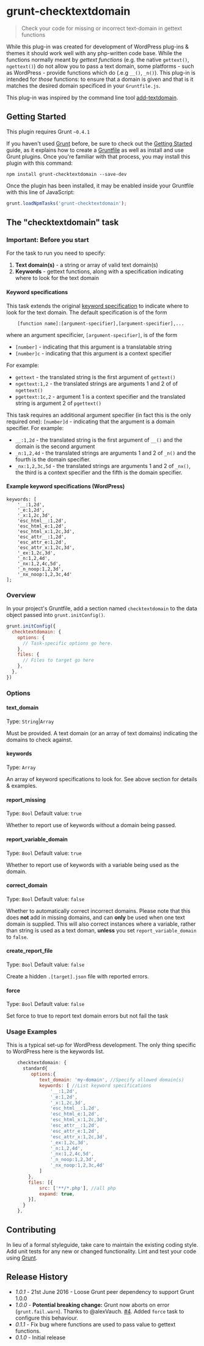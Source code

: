 # grunt-checktextdomain

> Check your code for missing or incorrect text-domain in gettext functions

While this plug-in was created for development of WordPress plug-ins & themes it should work well with any php-written code base. While the functions normally meant by *gettext functions* (e.g. the native `gettext()`, `ngettext()`) do not allow you to pass a text domain, some platforms - such as WordPress - provide functions which do (.e.g `__()`, `_n()`). This plug-in is intended for *those* functions: to ensure that a domain is given and that is it matches the desired domain specificed in your `Gruntfile.js`.

This plug-in was inspired by the command line tool [add-textdomain](http://develop.svn.wordpress.org/trunk/tools/i18n/add-textdomain.php).

## Getting Started
This plugin requires Grunt `~0.4.1`

If you haven't used [Grunt](http://gruntjs.com/) before, be sure to check out the [Getting Started](http://gruntjs.com/getting-started) guide, as it explains how to create a [Gruntfile](http://gruntjs.com/sample-gruntfile) as well as install and use Grunt plugins. Once you're familiar with that process, you may install this plugin with this command:

```shell
npm install grunt-checktextdomain --save-dev
```

Once the plugin has been installed, it may be enabled inside your Gruntfile with this line of JavaScript:

```js
grunt.loadNpmTasks('grunt-checktextdomain');
```

## The "checktextdomain" task

### Important: Before you start

For the task to run you need to specify:

1. **Text domain(s)** - a string or array of valid text domain(s)
2. **Keywords** - gettext functions, along with a specification indicating where to look for the text domain


#### Keyword specifications
This task extends the original [keyword specification](http://www.gnu.org/software/gettext/manual/html_node/xgettext-Invocation.html) to indicate where to look for the text domain. The default specification is of the form

``` 
    [function name]:[argument-specifier],[argument-specifier],...
```
where an argument specificier, `[argument-specifier]`, is of the form

 - `[number]` - indicating that this argument is a translatable string
 - `[number]c` - indicating that this argument is a context specifier


For example:

 - `gettext` - the translated string is the first argument of `gettext()`
 - `ngettext:1,2` -  the translated strings are arguments 1 and 2 of of `ngettext()`
 - `pgettext:1c,2` -  argument 1 is a context specifier and the translated string is argument 2 of `pgettext()`


This task requires an additional argument specifier (in fact this is the only required one): `[number]d` - indicating that the argument is a domain specifier. For example:

 - `__:1,2d` - the translated string is the first argument of `__()` and the domain is the second argument
 - `_n:1,2,4d` -  the translated strings are arguments 1 and 2 of `_n()` and the fourth is the domain specifier.
 - `_nx:1,2,3c,5d` -  the translated strings are arguments 1 and 2 of `_nx()`, the third is a context specifier and the fifth is the domain specifier.


#### Example keyword specifications (WordPress)

```
keywords: [
	'__:1,2d',
	'_e:1,2d',
	'_x:1,2c,3d',
	'esc_html__:1,2d',
	'esc_html_e:1,2d',
	'esc_html_x:1,2c,3d',
	'esc_attr__:1,2d', 
	'esc_attr_e:1,2d', 
	'esc_attr_x:1,2c,3d', 
	'_ex:1,2c,3d',
	'_n:1,2,4d', 
	'_nx:1,2,4c,5d',
	'_n_noop:1,2,3d',
	'_nx_noop:1,2,3c,4d'
];
```

### Overview
In your project's Gruntfile, add a section named `checktextdomain` to the data object passed into `grunt.initConfig()`.

```js
grunt.initConfig({
  checktextdomain: {
    options: {
      // Task-specific options go here.
    },
    files: {
      // Files to target go here
    },
  },
})
```

### Options

#### text_domain
Type: `String`|`Array`

Must be provided. A text domain (or an array of text domains) indicating the domains to check against.

#### keywords
Type: `Array`

An array of keyword specifications to look for. See above section for details & examples.

#### report_missing
Type: `Bool`
Default value: `true`

Whether to report use of keywords without a domain being passed.

#### report_variable_domain
Type: `Bool`
Default value: `true`

Whether to report use of keywords with a variable being used as the domain.

#### correct_domain
Type: `Bool`
Default value: `false`

Whether to automatically correct incorrect domains. Please note that this does **not** add in missing domains, and can **only** be used when one text domain is supplied. This will also correct instances where a variable, rather than string is used as a text doman, **unless** you set `report_variable_domain` to `false`.

#### create_report_file
Type: `Bool`
Default value: `false`

Create a hidden `.[target].json` file with reported errors.

#### force

Type: `Bool`
Default value: `false`

Set force to true to report text domain errors but not fail the task

### Usage Examples

This is a typical set-up for WordPress development. The only thing specific to WordPress here is the keywords list.

```js
    checktextdomain: {
	  standard{
         options:{
			text_domain: 'my-domain', //Specify allowed domain(s)
			keywords: [ //List keyword specifications
				'__:1,2d',
				'_e:1,2d',
				'_x:1,2c,3d',
				'esc_html__:1,2d',
				'esc_html_e:1,2d',
				'esc_html_x:1,2c,3d',
				'esc_attr__:1,2d', 
				'esc_attr_e:1,2d', 
				'esc_attr_x:1,2c,3d', 
				'_ex:1,2c,3d',
				'_n:1,2,4d', 
				'_nx:1,2,4c,5d',
				'_n_noop:1,2,3d',
				'_nx_noop:1,2,3c,4d'
			]
		},
		files: [{
			src: ['**/*.php'], //all php 
			expand: true,
		}],
	  }
    },
```


## Contributing
In lieu of a formal styleguide, take care to maintain the existing coding style. Add unit tests for any new or changed functionality. Lint and test your code using [Grunt](http://gruntjs.com/).

## Release History
* *1.0.1* - 21st June 2016 - Loose Grunt peer dependency to support Grunt 1.0.0
* *1.0.0* - **Potential breaking change:** Grunt now aborts on error (`grunt.fail.warn`). Thanks to @alexVauch. [#4](https://github.com/stephenharris/grunt-checktextdomain/pull/4). Added `force` task to configure this behaviour.
* *0.1.1* - Fix bug where functions are used to pass value to gettext functions.
* *0.1.0* - Initial release
